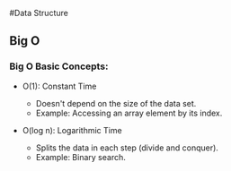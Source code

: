#Data Structure           

## Big O

### Big O Basic Concepts:
- O(1): Constant Time
  - Doesn't depend on the size of the data set.
  - Example: Accessing an array element by its index.

- O(log n): Logarithmic Time
  - Splits the data in each step (divide and conquer).
  - Example: Binary search.
